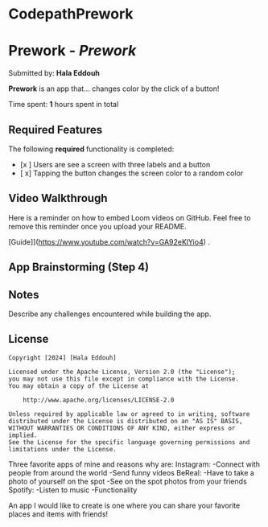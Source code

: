 # CodepathPrework

# Prework - *Prework*

Submitted by: **Hala Eddouh**

**Prework** is an app that... changes color by the click of a button!

Time spent: **1** hours spent in total

## Required Features

The following **required** functionality is completed:

- [x ] Users are see a screen with three labels and a button
- [ x] Tapping the button changes the screen color to a random color
 
## Video Walkthrough

Here is a reminder on how to embed Loom videos on GitHub. Feel free to remove this reminder once you upload your README. 

[Guide]](https://www.youtube.com/watch?v=GA92eKlYio4) .

## App Brainstorming (Step 4)

## Notes

Describe any challenges encountered while building the app.

## License

    Copyright [2024] [Hala Eddouh]

    Licensed under the Apache License, Version 2.0 (the "License");
    you may not use this file except in compliance with the License.
    You may obtain a copy of the License at

        http://www.apache.org/licenses/LICENSE-2.0

    Unless required by applicable law or agreed to in writing, software
    distributed under the License is distributed on an "AS IS" BASIS,
    WITHOUT WARRANTIES OR CONDITIONS OF ANY KIND, either express or implied.
    See the License for the specific language governing permissions and
    limitations under the License.


   Three favorite apps of mine and reasons why are:
   Instagram:
   -Connect with people from around the world
   -Send funny videos
   BeReal:
   -Have to take a photo of yourself on the spot
   -See on the spot photos from your friends
   Spotify:
   -Listen to music
   -Functionality


An app I would like to create is one where you can share your favorite places and items with friends!
